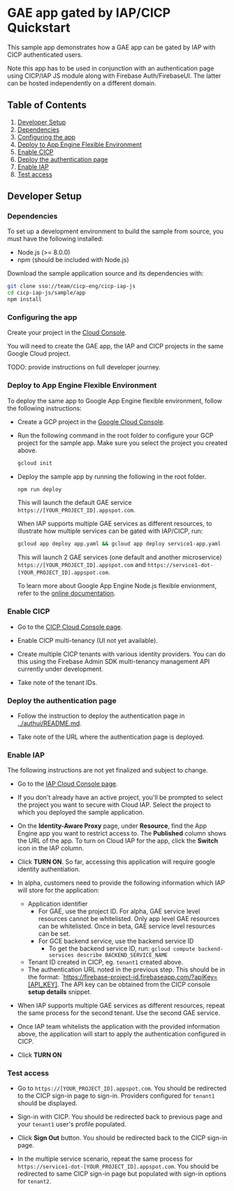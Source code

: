 # GAE app gated by IAP/CICP Quickstart

This sample app demonstrates how a GAE app can be gated by IAP with CICP
authenticated users.

Note this app has to be used in conjunction with an authentication page
using CICP/IAP JS module along with Firebase Auth/FirebaseUI. The latter
can be hosted independently on a different domain.

## Table of Contents

1. [Developer Setup](#developer-setup)
  1. [Dependencies](#dependencies)
  2. [Configuring the app](#configuring-the-app)
  3. [Deploy to App Engine Flexible Environment](#deploy-to-app-engine-flexible-environment)
  4. [Enable CICP](#enable-cicp)
  5. [Deploy the authentication page](#deploy-the-authentication-page)
  6. [Enable IAP](#enable-iap)
  7. [Test access](#test-access)

## Developer Setup

### Dependencies

To set up a development environment to build the sample from source, you must
have the following installed:
- Node.js (>= 8.0.0)
- npm (should be included with Node.js)

Download the sample application source and its dependencies with:

```bash
git clone sso://team/cicp-eng/cicp-iap-js
cd cicp-iap-js/sample/app
npm install
```

### Configuring the app

Create your project in the [Cloud Console](https://console.cloud.google.com).

You will need to create the GAE app, the IAP and CICP projects in the
same Google Cloud project.

TODO: provide instructions on full developer journey.

### Deploy to App Engine Flexible Environment

To deploy the same app to Google App Engine flexible environment, follow the
following instructions:

- Create a GCP project in the [Google Cloud Console](https://console.cloud.google.com/).
- Run the following command in the root folder to configure your GCP project
  for the sample app. Make sure you select the project you created above.

  ```bash
  gcloud init
  ```

- Deploy the sample app by running the following in the root folder.

  ```bash
  npm run deploy
  ```

  This will launch the default GAE service `https://[YOUR_PROJECT_ID].appspot.com`.

  When IAP supports multiple GAE services as different resources, to illustrate how
  multiple services can be gated with IAP/CICP, run:

  ```bash
  gcloud app deploy app.yaml && gcloud app deploy service1-app.yaml
  ```

  This will launch 2 GAE services (one default and another microservice)
  `https://[YOUR_PROJECT_ID].appspot.com` and
  `https://service1-dot-[YOUR_PROJECT_ID].appspot.com`.

  To learn more about Google App Engine Node.js flexible envionment, refer to
  the
  [online documentation](https://cloud.google.com/appengine/docs/flexible/nodejs/).

### Enable CICP
- Go to the
  [CICP Cloud Console page](https://pantheon.corp.google.com/customer-identity/providers).

- Enable CICP multi-tenancy (UI not yet available).

- Create multiple CICP tenants with various identity providers. You can
  do this using the Firebase Admin SDK multi-tenancy management API currently
  under development.

- Take note of the tenant IDs.

### Deploy the authentication page
- Follow the instruction to deploy the authentication page in
  [../authui/README.md](../authui/README.md).

- Take note of the URL where the authentication page is deployed.

### Enable IAP
The following instructions are not yet finalized and subject to change.

- Go to the
  [IAP Cloud Console page](https://console.cloud.google.com/security/iap).

- If you don't already have an active project, you'll be prompted to select
  the project you want to secure with Cloud IAP. Select the project to which
  you deployed the sample application.

- On the **Identity-Aware Proxy** page, under **Resource**, find the App
  Engine app you want to restrict access to. The **Published** column shows
  the URL of the app. To turn on Cloud IAP for the app, click the **Switch**
  icon in the IAP column.

- Click **TURN ON**. So far, accessing this application will require google
  identity authentiation.

- In alpha, customers need to provide the following information which IAP will
  store for the application:
  - Application identifier
    - For GAE, use the project ID. For alpha, GAE service level resources
      cannot be whitelisted. Only app level GAE resources can be whitelisted.
      Once in beta, GAE service level resources can be set. 
    - For GCE backend service, use the backend service ID
      - To get the backend service ID, run:
        `gcloud compute backend-services describe BACKEND_SERVICE_NAME`
  - Tenant ID created in CICP, eg. `tenant1` created above.
  - The authentication URL noted in the previous step. This should be in the
    format: `https://firebase-project-id.firebaseapp.com/?apiKey=[API_KEY].
    The API key can be obtained from the CICP console **setup details** snippet.

- When IAP supports multiple GAE services as different resources, repeat the
  same process for the second tenant. Use the second GAE service.
- Once IAP team whitelists the application with the provided information above,
  the application will start to apply the authentication configured in CICP.

- Click **TURN ON**

### Test access

- Go to `https://[YOUR_PROJECT_ID].appspot.com`.
  You should be redirected
  to the CICP sign-in page to sign-in. Providers configured for `tenant1`
  should be displayed.

- Sign-in with CICP. You should be redirected back to previous page and your
  `tenant1` user's profile populated.

- Click **Sign Out** button. You should be redirected back to the CICP
  sign-in page.

- In the multiple service scenario, repeat the same process for
  `https://service1-dot-[YOUR_PROJECT_ID].appspot.com`. You
  should be redirected to same CICP sign-in page but populated with
  sign-in options for `tenant2`.
